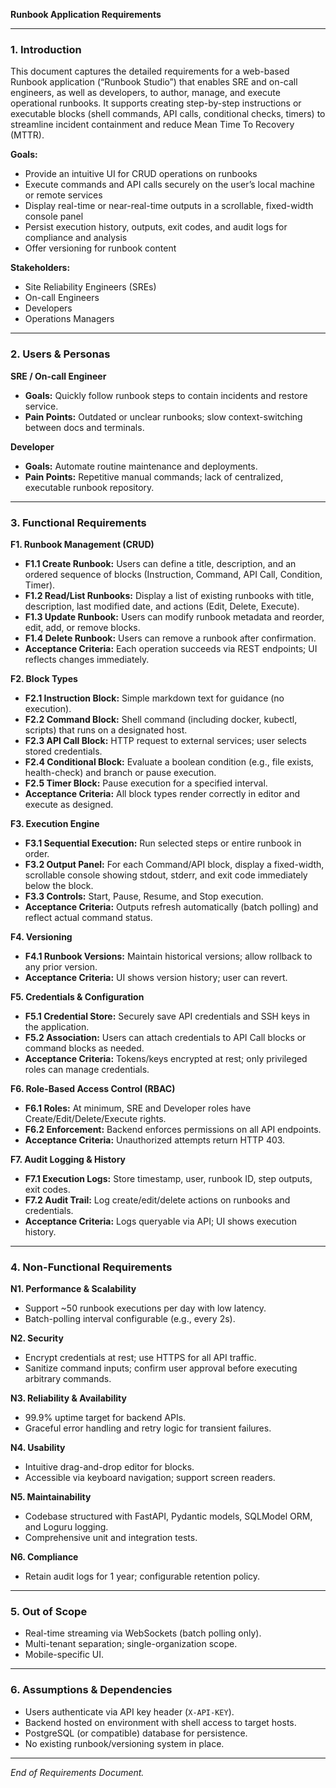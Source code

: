 **Runbook Application Requirements**

---

### 1. Introduction

This document captures the detailed requirements for a web-based Runbook application (“Runbook Studio”) that enables SRE and on-call engineers, as well as developers, to author, manage, and execute operational runbooks. It supports creating step-by-step instructions or executable blocks (shell commands, API calls, conditional checks, timers) to streamline incident containment and reduce Mean Time To Recovery (MTTR).

**Goals:**

* Provide an intuitive UI for CRUD operations on runbooks
* Execute commands and API calls securely on the user’s local machine or remote services
* Display real-time or near-real-time outputs in a scrollable, fixed-width console panel
* Persist execution history, outputs, exit codes, and audit logs for compliance and analysis
* Offer versioning for runbook content

**Stakeholders:**

* Site Reliability Engineers (SREs)
* On-call Engineers
* Developers
* Operations Managers

---

### 2. Users & Personas

**SRE / On-call Engineer**

* **Goals:** Quickly follow runbook steps to contain incidents and restore service.
* **Pain Points:** Outdated or unclear runbooks; slow context-switching between docs and terminals.

**Developer**

* **Goals:** Automate routine maintenance and deployments.
* **Pain Points:** Repetitive manual commands; lack of centralized, executable runbook repository.

---

### 3. Functional Requirements

**F1. Runbook Management (CRUD)**

* **F1.1 Create Runbook:** Users can define a title, description, and an ordered sequence of blocks (Instruction, Command, API Call, Condition, Timer).
* **F1.2 Read/List Runbooks:** Display a list of existing runbooks with title, description, last modified date, and actions (Edit, Delete, Execute).
* **F1.3 Update Runbook:** Users can modify runbook metadata and reorder, edit, add, or remove blocks.
* **F1.4 Delete Runbook:** Users can remove a runbook after confirmation.
* **Acceptance Criteria:** Each operation succeeds via REST endpoints; UI reflects changes immediately.

**F2. Block Types**

* **F2.1 Instruction Block:** Simple markdown text for guidance (no execution).
* **F2.2 Command Block:** Shell command (including docker, kubectl, scripts) that runs on a designated host.
* **F2.3 API Call Block:** HTTP request to external services; user selects stored credentials.
* **F2.4 Conditional Block:** Evaluate a boolean condition (e.g., file exists, health-check) and branch or pause execution.
* **F2.5 Timer Block:** Pause execution for a specified interval.
* **Acceptance Criteria:** All block types render correctly in editor and execute as designed.

**F3. Execution Engine**

* **F3.1 Sequential Execution:** Run selected steps or entire runbook in order.
* **F3.2 Output Panel:** For each Command/API block, display a fixed-width, scrollable console showing stdout, stderr, and exit code immediately below the block.
* **F3.3 Controls:** Start, Pause, Resume, and Stop execution.
* **Acceptance Criteria:** Outputs refresh automatically (batch polling) and reflect actual command status.

**F4. Versioning**

* **F4.1 Runbook Versions:** Maintain historical versions; allow rollback to any prior version.
* **Acceptance Criteria:** UI shows version history; user can revert.

**F5. Credentials & Configuration**

* **F5.1 Credential Store:** Securely save API credentials and SSH keys in the application.
* **F5.2 Association:** Users can attach credentials to API Call blocks or command blocks as needed.
* **Acceptance Criteria:** Tokens/keys encrypted at rest; only privileged roles can manage credentials.

**F6. Role-Based Access Control (RBAC)**

* **F6.1 Roles:** At minimum, SRE and Developer roles have Create/Edit/Delete/Execute rights.
* **F6.2 Enforcement:** Backend enforces permissions on all API endpoints.
* **Acceptance Criteria:** Unauthorized attempts return HTTP 403.

**F7. Audit Logging & History**

* **F7.1 Execution Logs:** Store timestamp, user, runbook ID, step outputs, exit codes.
* **F7.2 Audit Trail:** Log create/edit/delete actions on runbooks and credentials.
* **Acceptance Criteria:** Logs queryable via API; UI shows execution history.

---

### 4. Non-Functional Requirements

**N1. Performance & Scalability**

* Support \~50 runbook executions per day with low latency.
* Batch-polling interval configurable (e.g., every 2s).

**N2. Security**

* Encrypt credentials at rest; use HTTPS for all API traffic.
* Sanitize command inputs; confirm user approval before executing arbitrary commands.

**N3. Reliability & Availability**

* 99.9% uptime target for backend APIs.
* Graceful error handling and retry logic for transient failures.

**N4. Usability**

* Intuitive drag-and-drop editor for blocks.
* Accessible via keyboard navigation; support screen readers.

**N5. Maintainability**

* Codebase structured with FastAPI, Pydantic models, SQLModel ORM, and Loguru logging.
* Comprehensive unit and integration tests.

**N6. Compliance**

* Retain audit logs for 1 year; configurable retention policy.

---

### 5. Out of Scope

* Real-time streaming via WebSockets (batch polling only).
* Multi-tenant separation; single-organization scope.
* Mobile-specific UI.

---

### 6. Assumptions & Dependencies

* Users authenticate via API key header (`X-API-KEY`).
* Backend hosted on environment with shell access to target hosts.
* PostgreSQL (or compatible) database for persistence.
* No existing runbook/versioning system in place.

---

*End of Requirements Document.*
